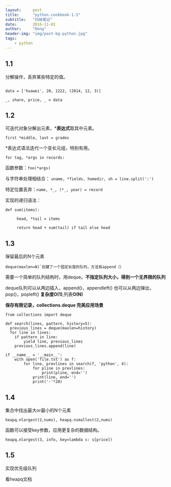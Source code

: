 ```yaml
---
layout:     post
title:      "python.cookbook-1.5"
subtitle:   "归纳笔记"
date:       2016-11-01
author:     "Deng"
header-img: "img/post-bg-python.jpg"
tags:
    - python
---
```




## 1.1 ##

分解操作，丢弃某些特定的值。

```

data = ['huawei', 20, 1222, (2014, 12, 3)]

_, share, price, _ = data

```

		
## 1.2 ##

可迭代对象分解出元素，***表达式**取其中元素。

    first *middle, last = grades

*表达式语法迭代一个变长元组，特别有用。

    for tag, *args in records:

函数参数：`foo(*args)`

与字符串处理相结合：
    `uname, *fields, homedir, sh = line.split(':')`

特定位置丢弃：`name, *_, (*_, year) = record`

实现的递归语法：
    
```
def sum(items):

	 head, *tail = items

	 return head + sum(tail) if tail else head
```


## 1.3 ##

保留最后的N个元素

    deque(maxlen=N)`创建了一个固定长度的队列，方法有append（）

需要一个简单的队列结构时，用deque。**不指定队列大小，得到一个无界限的队列**

deque队列可以从两边插入，append()，appendleft() 也可以从两边弹出，pop()，popleft()  **复杂度O(1)**,列表**O(N)**
 

**保存有限记录，collections.deque 完美应用场景**

```
from collections import deque

def search(lines, pattern, history=5):
  previous_lines = deque(maxlen=history)
  for line in lines:
    if pattern in line:
		yield line, previous_lines
	previous_lines.append(line)

if __name__ = '__main__':
	with open('file.txt') as f:
		for line, prevlines in search(f, 'python', 4):
			for pline in prevlines:
				print(pline, end='')
			print(line, end='')
			print('-'*20)

```
  
## 1.4 ##

集合中找出最大or最小的N个元素

    heapq.nlargest(2,nums), heapq.nsmallest(2,nums)

函数可以接受key参数，应用更复杂的数据结构。

    heapq.nlargest(3, info, key=lambda s: s[price])

## 1.5 ##

实现优先级队列

看heapq文档